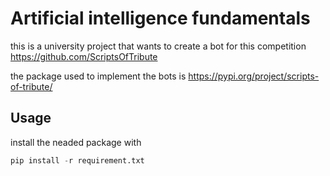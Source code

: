 # Artificial intelligence fundamentals 

this is a university project that wants to create a bot for this competition 
https://github.com/ScriptsOfTribute


the package used to implement the bots is https://pypi.org/project/scripts-of-tribute/


## Usage

install the neaded package with 
```python 
pip install -r requirement.txt
```